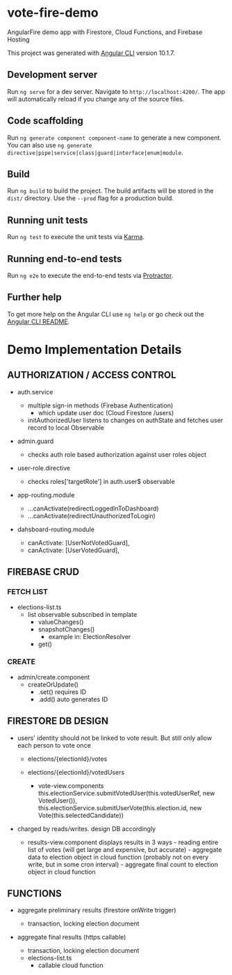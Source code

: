 # vote-fire-demo
AngularFire demo app with Firestore, Cloud Functions, and Firebase Hosting

This project was generated with [Angular CLI](https://github.com/angular/angular-cli) version 10.1.7.

## Development server

Run `ng serve` for a dev server. Navigate to `http://localhost:4200/`. The app will automatically reload if you change any of the source files.

## Code scaffolding

Run `ng generate component component-name` to generate a new component. You can also use `ng generate directive|pipe|service|class|guard|interface|enum|module`.

## Build

Run `ng build` to build the project. The build artifacts will be stored in the `dist/` directory. Use the `--prod` flag for a production build.

## Running unit tests

Run `ng test` to execute the unit tests via [Karma](https://karma-runner.github.io).

## Running end-to-end tests

Run `ng e2e` to execute the end-to-end tests via [Protractor](http://www.protractortest.org/).

## Further help

To get more help on the Angular CLI use `ng help` or go check out the [Angular CLI README](https://github.com/angular/angular-cli/blob/master/README.md).


# Demo Implementation Details


## AUTHORIZATION / ACCESS CONTROL

- auth.service
    - multiple sign-in methods (Firebase Authentication)
        - which update user doc (Cloud Firestore /users)
    - initAuthorizedUser listens to changes on authState and fetches user record to local Observable

- admin.guard
    - checks auth role based authorization against user roles object

- user-role.directive
    - checks roles['targetRole'] in auth.user$ observable

- app-routing.module
    - ...canActivate(redirectLoggedInToDashboard)
    - ...canActivate(redirectUnauthorizedToLogin)

- dahsboard-routing.module
    - canActivate: [UserNotVotedGuard],
    - canActivate: [UserVotedGuard],


## FIREBASE CRUD

### FETCH LIST
- elections-list.ts 
    - list observable subscribed in template
        - valueChanges()
        - snapshotChanges()
            - example in: ElectionResolver
        - get()

### CREATE
- admin/create.component
    - createOrUpdate()
        - .set() requires ID
        - .add() auto generates ID


## FIRESTORE DB DESIGN

- users' identity should not be linked to vote result. But still only allow each person to vote once
    - elections/{electionId}/votes
    - elections/{electionId}/votedUsers

        - vote-view.components
            this.electionService.submitVotedUser(this.votedUserRef, new VotedUser()),
            this.electionService.submitUserVote(this.election.id, new Vote(this.selectedCandidate))

- charged by reads/writes. design DB accordingly
    - results-view.component
        displays results in 3 ways
            - reading entire list of votes (will get large and expensive, but accurate)
            - aggregate data to election object in cloud function (probably not on every write, but in some cron interval)
            - aggregate final count to election object in cloud function


## FUNCTIONS

- aggregate preliminary results (firestore onWrite trigger)
    - transaction, locking election document

- aggregate final results (https callable)
    - transaction, locking election document
    - elections-list.ts 
        - callable cloud function

